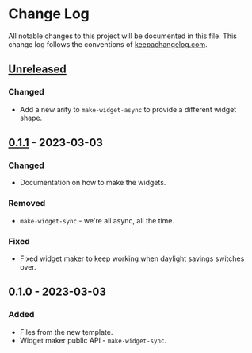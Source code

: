 # Change Log
All notable changes to this project will be documented in this file. This change log follows the conventions of [keepachangelog.com](http://keepachangelog.com/).

## [Unreleased]
### Changed
- Add a new arity to `make-widget-async` to provide a different widget shape.

## [0.1.1] - 2023-03-03
### Changed
- Documentation on how to make the widgets.

### Removed
- `make-widget-sync` - we're all async, all the time.

### Fixed
- Fixed widget maker to keep working when daylight savings switches over.

## 0.1.0 - 2023-03-03
### Added
- Files from the new template.
- Widget maker public API - `make-widget-sync`.

[Unreleased]: https://sourcehost.site/your-name/adakun/compare/0.1.1...HEAD
[0.1.1]: https://sourcehost.site/your-name/adakun/compare/0.1.0...0.1.1
